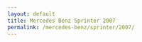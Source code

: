 ```yaml
---
layout: default
title: Mercedes Benz Sprinter 2007
permalink: /mercedes-benz/sprinter/2007/
---
```

